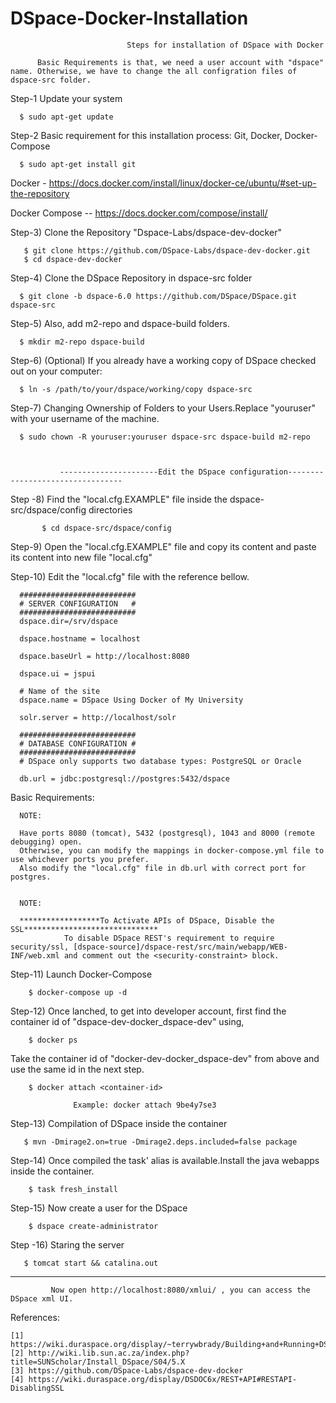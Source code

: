# DSpace-Docker-Installation


                              Steps for installation of DSpace with Docker
                              
          Basic Requirements is that, we need a user account with "dspace" name. Otherwise, we have to change the all configration files of dspace-src folder.                  
                              

Step-1
      Update your system
      
      $ sudo apt-get update
Step-2
      Basic requirement for this installation process:
        Git, Docker, Docker-Compose
        
      $ sudo apt-get install git
  
   Docker - https://docs.docker.com/install/linux/docker-ce/ubuntu/#set-up-the-repository

   Docker Compose -- https://docs.docker.com/compose/install/

Step-3) Clone the Repository "Dspace-Labs/dspace-dev-docker"
       
       $ git clone https://github.com/DSpace-Labs/dspace-dev-docker.git
       $ cd dspace-dev-docker

Step-4) Clone the DSpace Repository in dspace-src folder 
      
      $ git clone -b dspace-6.0 https://github.com/DSpace/DSpace.git dspace-src

Step-5) Also, add m2-repo and dspace-build folders.
          
      $ mkdir m2-repo dspace-build
            
Step-6) (Optional)  If you already have a working copy of DSpace checked out on your computer:
       
      $ ln -s /path/to/your/dspace/working/copy dspace-src

Step-7) Changing Ownership of Folders to your Users.Replace "youruser" with your username of the machine.
      
      $ sudo chown -R youruser:youruser dspace-src dspace-build m2-repo

               
               
               ----------------------Edit the DSpace configuration---------------------------------
               
               

Step -8) Find the "local.cfg.EXAMPLE" file inside the dspace-src/dspace/config directories
           
           $ cd dspace-src/dspace/config

Step-9) Open the "local.cfg.EXAMPLE" file and copy its content and paste its content into new file "local.cfg"

Step-10) Edit the "local.cfg" file with the reference bellow.

      ##########################
      # SERVER CONFIGURATION   #
      ##########################
      dspace.dir=/srv/dspace

      dspace.hostname = localhost

      dspace.baseUrl = http://localhost:8080

      dspace.ui = jspui

      # Name of the site
      dspace.name = DSpace Using Docker of My University
      
      solr.server = http://localhost/solr

      ##########################
      # DATABASE CONFIGURATION #
      ##########################
      # DSpace only supports two database types: PostgreSQL or Oracle
      
      db.url = jdbc:postgresql://postgres:5432/dspace
     
Basic Requirements:     
      
      NOTE: 
      
      Have ports 8080 (tomcat), 5432 (postgresql), 1043 and 8000 (remote debugging) open.
      Otherwise, you can modify the mappings in docker-compose.yml file to use whichever ports you prefer.
      Also modify the "local.cfg" file in db.url with correct port for postgres.
      
      
      NOTE: 
      
      ******************To Activate APIs of DSpace, Disable the SSL******************************
                To disable DSpace REST's requirement to require security/ssl, [dspace-source]/dspace-rest/src/main/webapp/WEB-INF/web.xml and comment out the <security-constraint> block.
      
Step-11) Launch Docker-Compose

        $ docker-compose up -d
Step-12) Once lanched, to get into developer account, first find the container id of "dspace-dev-docker_dspace-dev" using,
      
        $ docker ps
        
   Take the container id of "docker-dev-docker_dspace-dev" from above and use the same id in the next step.
        
        $ docker attach <container-id>
                  
                  Example: docker attach 9be4y7se3
              
Step-13) Compilation of DSpace inside the container

       $ mvn -Dmirage2.on=true -Dmirage2.deps.included=false package
    
Step-14) Once compiled the task' alias is available.Install the java webapps inside the container.

        
        $ task fresh_install
       
Step-15) Now create a user for the DSpace

        $ dspace create-administrator
        
Step -16) Staring the server

       $ tomcat start && catalina.out
 
 -----------------------------------------------------------------------------------------------------------------------
 
             Now open http://localhost:8080/xmlui/ , you can access the DSpace xml UI.
      
      
References:

    [1] https://wiki.duraspace.org/display/~terrywbrady/Building+and+Running+DSpace+in+Docker
    [2] http://wiki.lib.sun.ac.za/index.php?title=SUNScholar/Install_DSpace/S04/5.X
    [3] https://github.com/DSpace-Labs/dspace-dev-docker
    [4] https://wiki.duraspace.org/display/DSDOC6x/REST+API#RESTAPI-DisablingSSL  
                 
